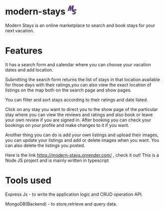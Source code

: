 # modern-stays <img src='https://github.com/GoldenAceTech/modern-stays/blob/master/src/public/images/favicon.png' height='30' width='30' alt='modernstay-icon'>
Modern Stays is an online marketplace to search and book stays for your next vacation. 

# Features
It has a search form and calendar where you can choose your vacation dates and add location.

Submitting the search form returns the list of stays in that location available for those days with their ratings,you can also view the exact location of listings on the map both on the search page and show pages. 

You can filter and sort stays according to their ratings and date listed.

Click on any stay you want to direct you to the show page of the particular stay where you can view the reviews and ratings and also book or leave your own review if you are signed in. 
After booking you can check your bookings on your profile and make changes to it if you want.

Another thing you can do is add your own listings and upload their images, you can update your listings and add or delete images when you want. You can also delete the listings you posted.

Here is the link https://modern-stays.onrender.com/ , check it out! This is a Node JS project and is mainly written in typescript

# Tools used
 Express Js - to write the application logic and CRUD operation API.
 
 MongoDB(Backend) - to store,retrieve and query data. 
